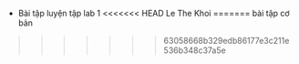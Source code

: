 - Bài tập luyện tập lab 1
<<<<<<< HEAD
Le The Khoi
=======
bài tập cơ bản
>>>>>>> 63058668b329edb86177e3c211e536b348c37a5e
